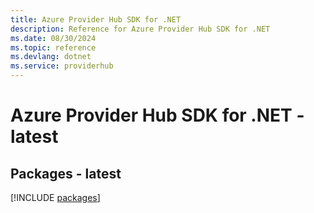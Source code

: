 ```yaml
---
title: Azure Provider Hub SDK for .NET
description: Reference for Azure Provider Hub SDK for .NET
ms.date: 08/30/2024
ms.topic: reference
ms.devlang: dotnet
ms.service: providerhub
---
```

# Azure Provider Hub SDK for .NET - latest
## Packages - latest
[!INCLUDE [packages](provider-hub-index.md)]